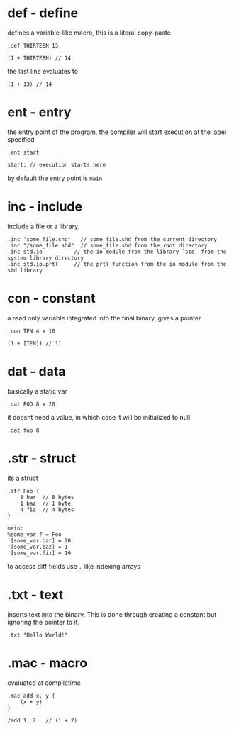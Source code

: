 # def - define
defines a variable-like macro, this is a literal copy-paste
```
.def THIRTEEN 13

(1 + THIRTEEN) // 14
```
the last line evaluates to
```
(1 + 13) // 14
```

# ent - entry
the entry point of the program, the compiler will start execution at the label specified
```
.ent start

start: // execution starts here
```
by default the entry point is `main`


# inc - include
include a file or a library.

```
.inc "some_file.shd"   // some_file.shd from the current directory
.inc "/some_file.shd"  // some_file.shd from the root directory
.inc std.io          // the io module from the library `std` from the system library directory
.inc std.io.prtl     // the prtl function from the io module from the std library
```


# con - constant
a read only variable integrated into the final binary, gives a pointer
```
.con TEN 4 = 10 

(1 + [TEN]) // 11
```


# dat - data
basically a static var
```
.dat FOO 8 = 20
```

it doesnt need a value, in which case it will be initialized to null  
```
.dat foo 8
```


# .str - struct 
its a struct
```
.str Foo {
    8 bar  // 8 bytes
    1 baz  // 1 byte 
    4 fiz  // 4 bytes
}

main:
%some_var ? = Foo 
'[some_var.bar] = 20
'[some_var.baz] = 1
'[some_var.fiz] = 10
```

to access diff fields use `.` like indexing arrays


# .txt - text
inserts text into the binary. This is done through creating a constant but ignoring the pointer to it.
```
.txt "Hello World!"
```

# .mac - macro
evaluated at compiletime
```
.mac add x, y {
    (x + y)
}

/add 1, 2   // (1 + 2)
```
